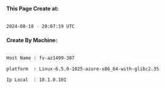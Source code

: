 
   
#### This Page Create at:

```bash

2024-08-18 - 20:07:19 UTC

```

#### Create By Machine:

```bash

Host Name : fv-az1499-387

platform  : Linux-6.5.0-1025-azure-x86_64-with-glibc2.35

Ip Local  : 10.1.0.101

```

